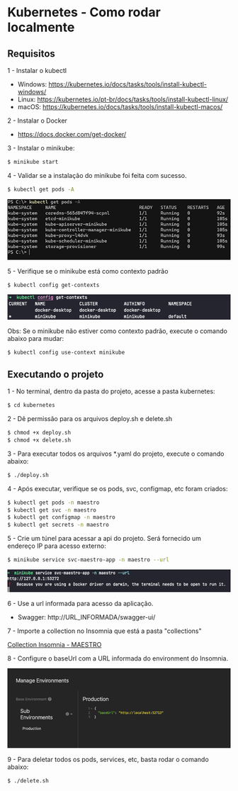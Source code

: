 # Kubernetes - Como rodar localmente

## Requisitos

1 - Instalar o kubectl

  - Windows: https://kubernetes.io/docs/tasks/tools/install-kubectl-windows/
  - Linux: https://kubernetes.io/pt-br/docs/tasks/tools/install-kubectl-linux/
  - macOS: https://kubernetes.io/docs/tasks/tools/install-kubectl-macos/

2 - Instalar o Docker 

  - https://docs.docker.com/get-docker/

3 - Instalar o minikube:

```bash
$ minikube start
```

4 - Validar se a instalação do minikube foi feita com sucesso.

```bash
$ kubectl get pods -A
```
![Alt text](images/image.png)

5 - Verifique se o minikube está como contexto padrão

```bash
$ kubectl config get-contexts
```
![Alt text](images/image-1.png)

Obs: Se o minikube não estiver como contexto padrão, execute o comando abaixo para mudar:

```bash
$ kubectl config use-context minikube
```

## Executando o projeto

1 - No terminal, dentro da pasta do projeto, acesse a pasta kubernetes:

```bash
$ cd kubernetes
```
2 - Dê permissão para os arquivos deploy.sh e delete.sh

```bash
$ chmod +x deploy.sh
$ chmod +x delete.sh
```

3 - Para executar todos os arquivos *.yaml do projeto, execute o comando abaixo:

```bash
$ ./deploy.sh
```
4 - Após executar, verifique se os pods, svc, configmap, etc foram criados:

```bash
$ kubectl get pods -n maestro
$ kubectl get svc -n maestro
$ kubectl get configmap -n maestro
$ kubectl get secrets -n maestro
```
5 - Crie um túnel para acessar a api do projeto. Será fornecido um endereço IP para
acesso externo:

```bash
$ minikube service svc-maestro-app -n maestro --url
```

![Alt text](images/image-2.png)

6 - Use a url informada para acesso da aplicação.

- Swagger: http://URL_INFORMADA/swagger-ui/

7 - Importe a collection no Insomnia que está a pasta "collections"

[Collection Insomnia - MAESTRO](collections/maestro-tech-challenge.json)

8 - Configure o baseUrl com a URL informada do environment do Insomnia.

![Alt text](images/image-3.png)

9 - Para deletar todos os pods, services, etc, basta rodar o comando abaixo:

```bash
$ ./delete.sh
```